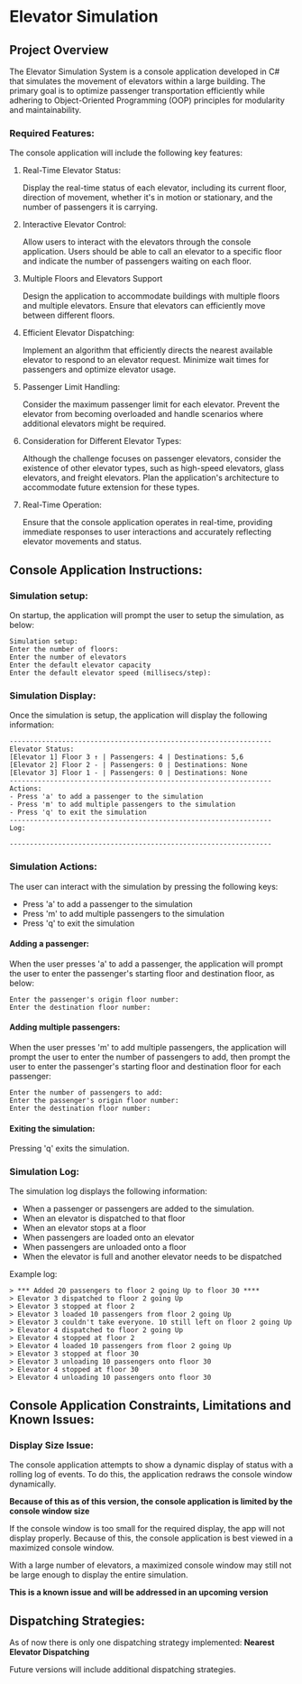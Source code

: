 # Elevator Simulation

## Project Overview

The Elevator Simulation System is a console application developed in C# that simulates the movement of elevators within a large building. The primary goal is to optimize passenger transportation efficiently while adhering to Object-Oriented Programming (OOP) principles for modularity and maintainability.

### Required Features:
The console application will include the following key features:

1. Real-Time Elevator Status:

    Display the real-time status of each elevator, including its current floor, direction of movement, whether it's in motion or stationary, and the number of passengers it is carrying.
    
2. Interactive Elevator Control:

    Allow users to interact with the elevators through the console application. Users should be able
    to call an elevator to a specific floor and indicate the number of passengers waiting on each floor.

3. Multiple Floors and Elevators Support
    
    Design the application to accommodate buildings with multiple floors and multiple elevators.
    Ensure that elevators can efficiently move between different floors.

4. Efficient Elevator Dispatching:

    Implement an algorithm that efficiently directs the nearest available elevator to respond to an
    elevator request. Minimize wait times for passengers and optimize elevator usage.

5. Passenger Limit Handling:

    Consider the maximum passenger limit for each elevator. Prevent the elevator from becoming
    overloaded and handle scenarios where additional elevators might be required.

6. Consideration for Different Elevator Types:

    Although the challenge focuses on passenger elevators, consider the existence of other elevator
    types, such as high-speed elevators, glass elevators, and freight elevators. Plan the application's
    architecture to accommodate future extension for these types.

7. Real-Time Operation:

    Ensure that the console application operates in real-time, providing immediate responses to user
    interactions and accurately reflecting elevator movements and status.


## Console Application Instructions:

### Simulation setup:
On startup, the application will prompt the user to setup the simulation, as below:

```
Simulation setup:
Enter the number of floors:
Enter the number of elevators
Enter the default elevator capacity
Enter the default elevator speed (millisecs/step):
```

### Simulation Display:
Once the simulation is setup, the application will display the following information:


```
-----------------------------------------------------------------
Elevator Status:
[Elevator 1] Floor 3 ↑ | Passengers: 4 | Destinations: 5,6      
[Elevator 2] Floor 2 - | Passengers: 0 | Destinations: None
[Elevator 3] Floor 1 - | Passengers: 0 | Destinations: None
-----------------------------------------------------------------
Actions:
- Press 'a' to add a passenger to the simulation
- Press 'm' to add multiple passengers to the simulation
- Press 'q' to exit the simulation
-----------------------------------------------------------------
Log:

-----------------------------------------------------------------
```

### Simulation Actions:
The user can interact with the simulation by pressing the following keys:
- Press 'a' to add a passenger to the simulation
- Press 'm' to add multiple passengers to the simulation
- Press 'q' to exit the simulation

#### Adding a passenger:
When the user presses 'a' to add a passenger, the application will prompt the user to enter the passenger's starting floor and destination floor, as below:

```
Enter the passenger's origin floor number:
Enter the destination floor number:
```

#### Adding multiple passengers:
When the user presses 'm' to add multiple passengers, the application will prompt the user to enter the number of passengers to add, then prompt the user to enter the passenger's starting floor and destination floor for each passenger:

```
Enter the number of passengers to add:
Enter the passenger's origin floor number:
Enter the destination floor number:
```

#### Exiting the simulation:
Pressing 'q' exits the simulation.


### Simulation Log:
The simulation log displays the following information:

- When a passenger or passengers are added to the simulation. 
- When an elevator is dispatched to that floor
- When an elevator stops at a floor
- When passengers are loaded onto an elevator
- When passengers are unloaded onto a floor
- When the elevator is full and another elevator needs to be dispatched

Example log:

```
> *** Added 20 passengers to floor 2 going Up to floor 30 ****
> Elevator 3 dispatched to floor 2 going Up
> Elevator 3 stopped at floor 2
> Elevator 3 loaded 10 passengers from floor 2 going Up
> Elevator 3 couldn't take everyone. 10 still left on floor 2 going Up
> Elevator 4 dispatched to floor 2 going Up
> Elevator 4 stopped at floor 2
> Elevator 4 loaded 10 passengers from floor 2 going Up
> Elevator 3 stopped at floor 30
> Elevator 3 unloading 10 passengers onto floor 30
> Elevator 4 stopped at floor 30
> Elevator 4 unloading 10 passengers onto floor 30

```

## Console Application Constraints, Limitations and Known Issues:

### Display Size Issue:
The console application attempts to show a dynamic display of status with a rolling log of events. 
To do this, the application redraws the console window dynamically.

**Because of this as of this version, the console application is limited by the console window size**

If the console window is too small for the required display, the app will not display properly. 
Because of this, the console application is best viewed in a maximized console window.

With a large number of elevators, a maximized console window may still not be large enough to display the entire simulation.

**This is a known issue and will be addressed in an upcoming version**


## Dispatching Strategies:
As of now there is only one dispatching strategy implemented: **Nearest Elevator Dispatching**

Future versions will include additional dispatching strategies.

